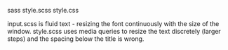 sass style.scss style.css

input.scss is fluid text - resizing the font continuously with the size of the window.
style.scss uses media queries to resize the text discretely (larger steps) and the spacing below the title is wrong.
